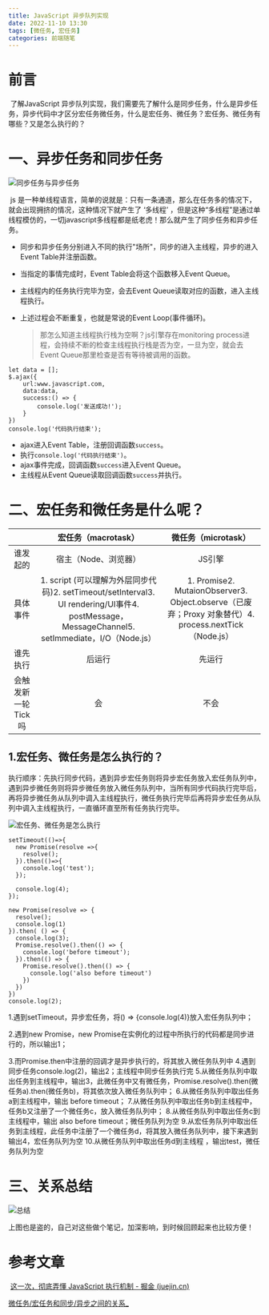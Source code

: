 ```yaml
---
title: JavaScript 异步队列实现
date: 2022-11-10 13:30
tags: [微任务, 宏任务]
categories: 前端随笔
---
```


<meta name="referrer" content="no-referrer" />

# 前言

​	了解JavaScript 异步队列实现，我们需要先了解什么是同步任务，什么是异步任务，异步代码中才区分宏任务微任务，什么是宏任务、微任务？宏任务、微任务有哪些？又是怎么执行的？

# 一、异步任务和同步任务

![同步任务与异步任务](https://p9-juejin.byteimg.com/tos-cn-i-k3u1fbpfcp/9b354be478dd4d369799be4d4f0087e2~tplv-k3u1fbpfcp-watermark.image?)

​		js 是一种单线程语言，简单的说就是：只有一条通道，那么在任务多的情况下，就会出现拥挤的情况，这种情况下就产生了 ‘多线程’ ，但是这种“多线程”是通过单线程模仿的，一切javascript多线程都是纸老虎！那么就产生了同步任务和异步任务。

- 同步和异步任务分别进入不同的执行"场所"，同步的进入主线程，异步的进入Event Table并注册函数。

- 当指定的事情完成时，Event Table会将这个函数移入Event Queue。

- 主线程内的任务执行完毕为空，会去Event Queue读取对应的函数，进入主线程执行。

- 上述过程会不断重复，也就是常说的Event Loop(事件循环)。

  

  > 那怎么知道主线程执行栈为空啊？js引擎存在monitoring process进程，会持续不断的检查主线程执行栈是否为空，一旦为空，就会去Event Queue那里检查是否有等待被调用的函数。

```
let data = [];
$.ajax({
    url:www.javascript.com,
    data:data,
    success:() => {
        console.log('发送成功!');
    }
})
console.log('代码执行结束');
```

- ajax进入Event Table，注册回调函数`success`。
- 执行`console.log('代码执行结束')`。
- ajax事件完成，回调函数`success`进入Event Queue。
- 主线程从Event Queue读取回调函数`success`并执行。

# 二、宏任务和微任务是什么呢？

|                    |                   **宏任务（macrotask）**                    |                   **微任务（microtask）**                    |
| :----------------: | :----------------------------------------------------------: | :----------------------------------------------------------: |
|      谁发起的      |                     宿主（Node、浏览器）                     |                            JS引擎                            |
|      具体事件      | 1. script (可以理解为外层同步代码)2. setTimeout/setInterval3. UI rendering/UI事件4. postMessage，MessageChannel5. setImmediate，I/O（Node.js） | 1. Promise2. MutaionObserver3. Object.observe（已废弃；Proxy 对象替代）4. process.nextTick（Node.js） |
|      谁先执行      |                            后运行                            |                            先运行                            |
| 会触发新一轮Tick吗 |                              会                              |                             不会                             |

## 1.宏任务、微任务是怎么执行的？

​	执行顺序：先执行同步代码，遇到异步宏任务则将异步宏任务放入宏任务队列中，遇到异步微任务则将异步微任务放入微任务队列中，当所有同步代码执行完毕后，再将异步微任务从队列中调入主线程执行，微任务执行完毕后再将异步宏任务从队列中调入主线程执行，一直循环直至所有任务执行完毕。

![宏任务、微任务是怎么执行](https://p6-juejin.byteimg.com/tos-cn-i-k3u1fbpfcp/71de5ee24ed84d108e0d1127c03f6474~tplv-k3u1fbpfcp-watermark.image?)

```
setTimeout(()=>{
  new Promise(resolve =>{
  	resolve();
  }).then(()=>{
  	console.log('test');
  });

  console.log(4);
});

new Promise(resolve => {
  resolve();
  console.log(1)
}).then( () => {
  console.log(3);
  Promise.resolve().then(() => {
    console.log('before timeout');
  }).then(() => {
    Promise.resolve().then(() => {
      console.log('also before timeout')
    })
  })
})
console.log(2);
```

1.遇到setTimeout，异步宏任务，将() => {console.log(4)}放入宏任务队列中；

2.遇到new Promise，new Promise在实例化的过程中所执行的代码都是同步进行的，所以输出1；

3.而Promise.then中注册的回调才是异步执行的，将其放入微任务队列中
4.遇到同步任务console.log(2)，输出2；主线程中同步任务执行完
5.从微任务队列中取出任务到主线程中，输出3，此微任务中又有微任务，Promise.resolve().then(微任务a).then(微任务b)，将其依次放入微任务队列中；
6.从微任务队列中取出任务a到主线程中，输出 before timeout；
7.从微任务队列中取出任务b到主线程中，任务b又注册了一个微任务c，放入微任务队列中；
8.从微任务队列中取出任务c到主线程中，输出 also before timeout；微任务队列为空
9.从宏任务队列中取出任务到主线程，此任务中注册了一个微任务d，将其放入微任务队列中，接下来遇到输出4，宏任务队列为空
10.从微任务队列中取出任务d到主线程 ，输出test，微任务队列为空

# 三、关系总结

![总结](https://p6-juejin.byteimg.com/tos-cn-i-k3u1fbpfcp/945651e8e2404a5093810c7d73272897~tplv-k3u1fbpfcp-watermark.image?)

上图也是盗的，自己对这些做个笔记，加深影响，到时候回顾起来也比较方便！

# 参考文章

​	[这一次，彻底弄懂 JavaScript 执行机制 - 掘金 (juejin.cn)](https://juejin.cn/post/6844903512845860872)

​	[ 微任务/宏任务和同步/异步之间的关系_](https://blog.csdn.net/weixin_45888701/article/details/116781078)